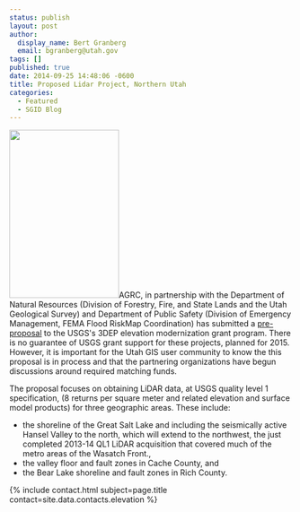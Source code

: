 ```yaml
---
status: publish
layout: post
author:
  display_name: Bert Granberg
  email: bgranberg@utah.gov
tags: []
published: true
date: 2014-09-25 14:48:06 -0600
title: Proposed Lidar Project, Northern Utah
categories:
  - Featured
  - SGID Blog
---
```

<p><a href="{{ "/downloads/ProposedLidarAreas20151.png" | prepend: site.baseurl }}"><img src="{{ "/images/ProposedLidarAreas20151-195x300.png" | prepend: site.baseurl }}" alt="" title="ProposedLidarAreas2015" width="195" height="300" class="inline-text-right" /></a>AGRC, in partnership with the Department of Natural Resources (Division of Forestry, Fire, and State Lands and the Utah Geological Survey) and Department of Public Safety (Division of Emergency Management, FEMA Flood RiskMap Coordination) has submitted a <a href="https://docs.google.com/document/d/17l9lXmchIHTcPxj4tCKaB_yF0CIowkNxU_KZYij0Dg4/edit?usp=sharing">pre-proposal</a> to the USGS's 3DEP elevation modernization grant program. There is no guarantee of USGS grant support for these projects, planned for 2015. However, it is important for the Utah GIS user community to know the this proposal is in process and that the partnering organizations have begun discussions around required matching funds.</p>
<p>The proposal focuses on obtaining LiDAR data, at USGS quality level 1 specification, (8 returns per square meter and related elevation and surface model products) for three geographic areas. These include:</p>
<ul>
<li>the shoreline of the Great Salt Lake and including the seismically active Hansel Valley to the north, which will extend to the northwest, the just completed 2013-14 QL1 LiDAR acquisition that covered much of the metro areas of the Wasatch Front., </li>
<li>the valley floor and fault zones in Cache County, and</li>
<li>the Bear Lake shoreline and fault zones in Rich County.</li>
</ul>
<p>{% include contact.html subject=page.title contact=site.data.contacts.elevation %}</p>
